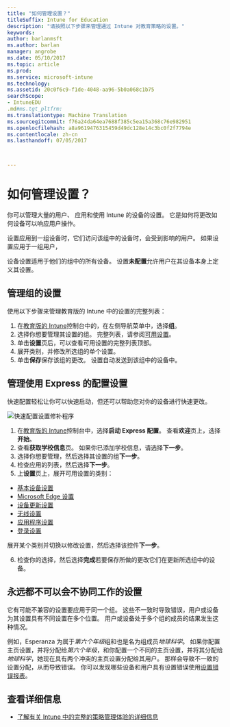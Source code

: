 ```yaml
---
title: "如何管理设置？"
titleSuffix: Intune for Education
description: "请按照以下步骤来管理通过 Intune 对教育策略的设置。"
keywords: 
author: barlanmsft
ms.author: barlan
manager: angrobe
ms.date: 05/10/2017
ms.topic: article
ms.prod: 
ms.service: microsoft-intune
ms.technology: 
ms.assetid: 20c0f6c9-f1de-4048-aa96-5b0a068c1b75
searchScope:
- IntuneEDU
.md#ms.tgt_pltfrm: 
ms.translationtype: Machine Translation
ms.sourcegitcommit: f76a24da64ea7688f385c5ea15a368c76e982951
ms.openlocfilehash: a8a9619476315459d49dc128e14c3bc0f2f7794e
ms.contentlocale: zh-cn
ms.lasthandoff: 07/05/2017



---
```


# <a name="how-do-i-manage-settings"></a>如何管理设置？

你可以管理大量的用户、 应用和使用 Intune 的设备的设置。 它是如何将更改如何设备可以响应用户操作。

设置应用到一组设备时，它们访问该组中的设备时，会受到影响的用户。 如果设置应用于一组用户，

设备设置适用于他们的组中的所有设备。 设置**未配置**允许用户在其设备本身上定义其设置。

## <a name="manage-settings-for-groups"></a>管理组的设置

使用以下步骤来管理教育版的 Intune 中的设置的完整列表：
1. 在[教育版的 Intune](https://intuneeducation.portal.azure.com)控制台中的，在左侧导航菜单中，选择**组**。
2. 选择你想要管理其设置的组。 完整列表，请参阅[可用设置](what-are-settings.md)。
3. 单击**设置**页后，可以查看可用设置的完整列表顶部。
4. 展开类别，并修改所选组的单个设置。
5. 单击**保存**保存该组的更改。 设置自动发送到该组中的设备中。

## <a name="manage-settings-with-express-configuration"></a>管理使用 Express 的配置设置

快速配置轻松让你可以快速启动，但还可以帮助您对你的设备进行快速更改。

  ![快速配置设置修补程序](./media/express-config-006-choose-settings.png)

1. 在[教育版的 Intune](https://intuneeducation.portal.azure.com)控制台中，选择**启动 Express 配置**。 查看**欢迎**页上，选择**开始**。
2. 查看**获取学校信息**页。 如果你已添加学校信息，请选择**下一步**。
3. 选择你想要管理，然后选择其设置的组**下一步**。
4. 检查应用的列表，然后选择**下一步**。
5. 上**设置**页上，展开可用设置的类别：
  * [基本设备设置](available-settings.md#basic-device-settings)
  * [Microsoft Edge 设置](available-settings.md#microsoft-edge-settings)
  * [设备更新设置](available-settings.md#device-update-settings)
  * [无线设置](available-settings.md#wireless-settings)
  * [应用程序设置](available-settings.md#app-settings)
  * [登录设置](available-settings.md#sign-in-settings)

  展开某个类别并切换以修改设置，然后选择该控件**下一步**。

6. 检查你的选择，然后选择**完成**若要保存所做的更改它们在更新所选组中的设备。

## <a name="can-i-ever-have-settings-that-dont-work-together"></a>永远都不可以会不协同工作的设置

它有可能不兼容的设置要应用于同一个组。 这些不一致时导致错误，用户或设备为其设置具有不同设置在多个位置。 用户或设备处于多个组的成员的结果发生这种情况。

例如，Esperanza 为属于*第六个年级*组和也是名为组成员*地球科学*。 如果你配置主页设置，并将分配给*第六个年级*，和你配置一个不同的主页设置，并将其分配给*地球科学*，她现在具有两个冲突的主页设置分配给其用户。 那样会导致不一致的设置分配，从而导致错误。 你可以发现哪些设备和用户具有设置错误使用[设置错误报表](what-are-reports.md)。

## <a name="find-out-more"></a>查看详细信息

- [了解有关 Intune 中的完整的策略管理体验的详细信息](https://docs.microsoft.com/intune/deploy-use/manage-settings-and-features-on-your-devices-with-microsoft-intune-policies)

